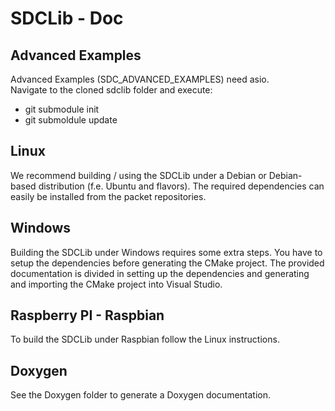 # SDCLib - Doc

## Advanced Examples
Advanced Examples (SDC_ADVANCED_EXAMPLES) need asio.  
Navigate to the cloned sdclib folder and execute:
  
- git submodule init  
- git submoldule update  


## Linux
We recommend building / using the SDCLib under a Debian or Debian-based distribution (f.e. Ubuntu and flavors). The required dependencies can easily
be installed from the packet repositories.

## Windows
Building the SDCLib under Windows requires some extra steps. You have to setup the dependencies before generating the CMake project.
The provided documentation is divided in setting up the dependencies and generating and importing the CMake project into Visual Studio.

## Raspberry PI - Raspbian
To build the SDCLib under Raspbian follow the Linux instructions.

## Doxygen
See the Doxygen folder to generate a Doxygen documentation.
